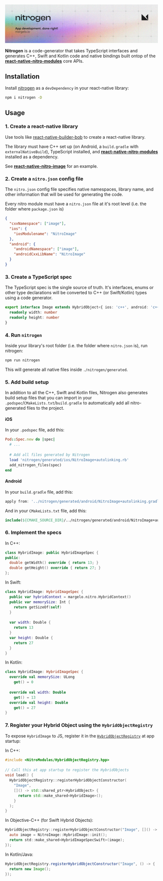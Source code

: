 <a href="https://margelo.io">
  <picture>
    <source media="(prefers-color-scheme: dark)" srcset="../../docs/img/banner-nitrogen-dark.png" />
    <source media="(prefers-color-scheme: light)" srcset="../../docs/img/banner-nitrogen-light.png" />
    <img alt="Nitrogen" src="../../docs/img/banner-nitrogen-light.png" />
  </picture>
</a>

<br />

**Nitrogen** is a code-generator that takes TypeScript interfaces and generates C++, Swift and Kotlin code and native bindings built ontop of the [**react-native-nitro-modules**](../react-native-nitro-modules/) core APIs.

## Installation

Install [nitrogen](https://npmjs.org/nitrogen) as a `devDependency` in your react-native library:
```sh
npm i nitrogen -D
```

## Usage

### 1. Create a react-native library

Use tools like [react-native-builder-bob](https://github.com/callstack/react-native-builder-bob) to create a react-native library.

The library must have C++ set up (on Android, a `build.gradle` with `externalNativeBuild`), TypeScript installed, and [**react-native-nitro-modules**](../react-native-nitro-modules/) installed as a dependency.

See [**react-native-nitro-image**](../react-native-nitro-image/) for an example.

### 2. Create a `nitro.json` config file

The `nitro.json` config file specifies native namespaces, library name, and other information that will be used for generating the code.

Every nitro module must have a `nitro.json` file at it's root level (i.e. the folder where `package.json` is)

```json
{
  "cxxNamespace": ["image"],
  "ios": {
    "iosModulename": "NitroImage"
  },
  "android": {
    "androidNamespace": ["image"],
    "androidCxxLibName": "NitroImage"
  }
}
```

### 3. Create a TypeScript spec

The TypeScript spec is the single source of truth. It's interfaces, enums or other type declarations will be converted to C++ (or Swift/Kotlin) types using a code generator.

```ts
export interface Image extends HybridObject<{ ios: 'c++', android: 'c++' }> {
  readonly width: number
  readonly height: number
}
```

### 4. Run `nitrogen`

Inside your library's root folder (i.e. the folder where `nitro.json` is), run nitrogen:

```sh
npm run nitrogen
```

This will generate all native files inside `./nitrogen/generated`.

### 5. Add build setup

In addition to all the C++, Swift and Kotlin files, Nitrogen also generates build setup files that you can import in your `.podspec`/`CMakeLists.txt`/`build.gradle` to automatically add all nitro-generated files to the project.

#### iOS

In your `.podspec` file, add this:

```ruby
Pod::Spec.new do |spec|
  # ...

  # Add all files generated by Nitrogen
  load 'nitrogen/generated/ios/NitroImage+autolinking.rb'
  add_nitrogen_files(spec)
end
```

#### Android

In your `build.gradle` file, add this:

```gradle
apply from: '../nitrogen/generated/android/NitroImage+autolinking.gradle'
```

And in your `CMakeLists.txt` file, add this:

```cmake
include(${CMAKE_SOURCE_DIR}/../nitrogen/generated/android/NitroImage+autolinking.cmake)
```

### 6. Implement the specs

In C++:

```cpp
class HybridImage: public HybridImageSpec {
public:
  double getWidth() override { return 13; }
  double getHeight() override { return 27; }
};
```

In Swift:

```swift
class HybridImage: HybridImageSpec {
  public var hybridContext = margelo.nitro.HybridContext()
  public var memorySize: Int {
    return getSizeOf(self)
  }

  var width: Double {
    return 13
  }
  var height: Double {
    return 27
  }
}
```

In Kotlin:

```kotlin
class HybridImage: HybridImageSpec {
  override val memorySize: ULong
    get() = 0

  override val width: Double
    get() = 13
  override val height: Double
    get() = 27
}
```

### 7. Register your Hybrid Object using the `HybridObjectRegistry`

To expose `HybridImage` to JS, register it in the [`HybridObjectRegistry`](../react-native-nitro-modules/cpp/registry/HybridObjectRegistry.hpp) at app startup:

In C++:

```cpp
#include <NitroModules/HybridObjectRegistry.hpp>

// Call this at app startup to register the HybridObjects
void load() {
  HybridObjectRegistry::registerHybridObjectConstructor(
    "Image",
    []() -> std::shared_ptr<HybridObject> {
      return std::make_shared<HybridImage>();
    }
  );
}
```

In Objective-C++ (for Swift Hybrid Objects):

```mm
HybridObjectRegistry::registerHybridObjectConstructor("Image", []() -> std::shared_ptr<HybridObject> {
  auto image = NitroImage::HybridImage::init();
  return std::make_shared<HybridImageSpecSwift>(image);
});
```

In Kotlin/Java:

```java
HybridObjectRegistry.registerHybridObjectConstructor("Image", () -> {
  return new Image();
});
```
